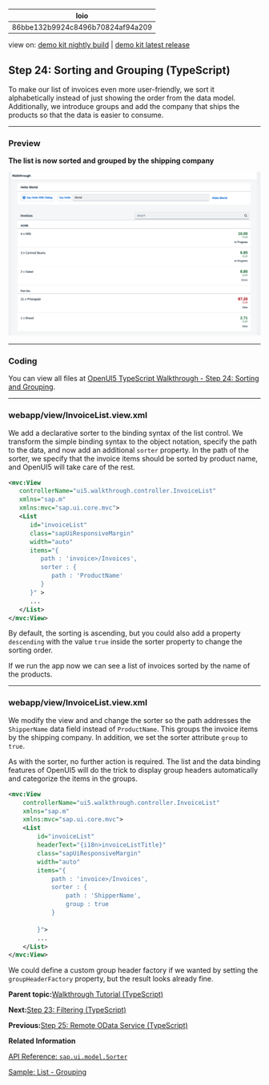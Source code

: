 <!-- loio86bbe132b9924c8496b70824af94a209 -->

| loio |
| -----|
| 86bbe132b9924c8496b70824af94a209 |

<div id="loio">

view on: [demo kit nightly build](https://sdk.openui5.org/nightly/#/topic/86bbe132b9924c8496b70824af94a209) | [demo kit latest release](https://sdk.openui5.org/topic/86bbe132b9924c8496b70824af94a209)</div>

## Step 24: Sorting and Grouping \(TypeScript\)

To make our list of invoices even more user-friendly, we sort it alphabetically instead of just showing the order from the data model. Additionally, we introduce groups and add the company that ships the products so that the data is easier to consume.

***

### Preview

  
  
**The list is now sorted and grouped by the shipping company**

![](images/loio33f71b44bb644d1fa2a0ab14f1fcc02a_LowRes.png "The list is now sorted and grouped by the shipping company")

***

<a name="loio86bbe132b9924c8496b70824af94a209__section_sxl_41l_syb"/>

### Coding

You can view all files at [OpenUI5 TypeScript Walkthrough - Step 24: Sorting and Grouping](https://github.com/sap-samples/ui5-typescript-walkthrough/steps/24/README.md).

***

<a name="loio86bbe132b9924c8496b70824af94a209__section_txl_41l_syb"/>

### webapp/view/InvoiceList.view.xml

We add a declarative sorter to the binding syntax of the list control. We transform the simple binding syntax to the object notation, specify the path to the data, and now add an additional `sorter` property. In the path of the sorter, we specify that the invoice items should be sorted by product name, and OpenUI5 will take care of the rest.

```xml
<mvc:View
   controllerName="ui5.walkthrough.controller.InvoiceList"
   xmlns="sap.m"
   xmlns:mvc="sap.ui.core.mvc">
   <List
      id="invoiceList"
      class="sapUiResponsiveMargin"
      width="auto"
      items="{
         path : 'invoice>/Invoices',
         sorter : {
            path : 'ProductName' 
         }
      }" >
      ...
   </List>
</mvc:View>
```

By default, the sorting is ascending, but you could also add a property `descending` with the value `true` inside the sorter property to change the sorting order.

If we run the app now we can see a list of invoices sorted by the name of the products.

***

### webapp/view/InvoiceList.view.xml

We modify the view and and change the sorter so the path addresses the `ShipperName` data field instead of `ProductName`. This groups the invoice items by the shipping company. In addition, we set the sorter attribute `group` to `true`.

As with the sorter, no further action is required. The list and the data binding features of OpenUI5 will do the trick to display group headers automatically and categorize the items in the groups.

```xml
<mvc:View
    controllerName="ui5.walkthrough.controller.InvoiceList"
    xmlns="sap.m"
    xmlns:mvc="sap.ui.core.mvc">
    <List
        id="invoiceList"
        headerText="{i18n>invoiceListTitle}"
        class="sapUiResponsiveMargin"
        width="auto"
        items="{
            path : 'invoice>/Invoices',
            sorter : {
                path : 'ShipperName',
                group : true
            }

        }">
        ...
    </List>
</mvc:View>
```

We could define a custom group header factory if we wanted by setting the `groupHeaderFactory` property, but the result looks already fine.

**Parent topic:**[Walkthrough Tutorial \(TypeScript\)](Walkthrough_Tutorial_TypeScript_dad1905.md "In this tutorial we'll introduce you to all major development paradigms of OpenUI5. We'll demonstrate the use of TypeScript with OpenUI5 and highlight the specific characteristics of this approach.")

**Next:**[Step 23: Filtering \(TypeScript\)](Step_23_Filtering_TypeScript_7f02e9d.md "In this step, we add a search field for our product list and define a filter that represents the search term. When searching, the list is automatically updated to show only the items that match the search term.")

**Previous:**[Step 25: Remote OData Service \(TypeScript\)](Step_25_Remote_OData_Service_TypeScript_b68d321.md "So far we have worked with local JSON data, but now we will access a real OData service to visualize remote data.")

**Related Information**  


[API Reference: `sap.ui.model.Sorter`](https://sdk.openui5.org/api/sap.ui.model.Sorter)

[Sample: List - Grouping](https://sdk.openui5.org/entity/sap.m.List/sample/sap.m.sample.ListGrouping)

